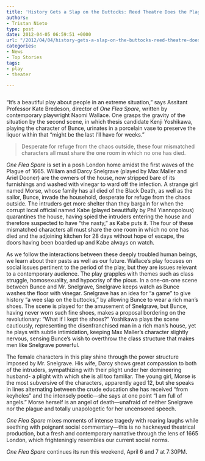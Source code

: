 ```yaml
---
title: 'History Gets a Slap on the Buttocks: Reed Theatre Does the Plague'
authors:
- Tristan Nieto
type: post
date: 2012-04-05 06:59:51 +0000
url: "/2012/04/04/history-gets-a-slap-on-the-buttocks-reed-theatre-does-the-plague/"
categories:
- News
- Top Stories
tags:
- play
- theater

---
```

<a href="http://www.reedquest.org/2012/04/history-gets-a-slap-on-the-buttocks-reed-theatre-does-the-plague/onefleaweb/" rel="attachment wp-att-1471"><img class="size-full wp-image-1471 alignnone" title="One Flea Spare" src="https://i2.wp.com/www.reedquest.org/wp-content/uploads/2012/04/onefleaweb.jpg?resize=770%2C430" alt="" data-recalc-dims="1" /></a>

“It’s a beautiful play about people in an extreme situation,” says Assitant Professor Kate Bredeson, director of _One Flea Spare_, written by contemporary playwright Naomi Wallace. One grasps the gravity of the situation by the second scene, in which thesis candidate Kenji Yoshikawa, playing the character of Bunce, urinates in a porcelain vase to preserve the liquor within that “might be the last I’ll have for weeks.”

> Desperate for refuge from the chaos outside, these four mismatched characters all must share the one room in which no one has died.

_One Flea Spare_ is set in a posh London home amidst the first waves of the Plague of 1665. William and Darcy Snelgrave (played by Max Maller and Ariel Dooner) are the owners of the house, now stripped bare of its furnishings and washed with vinegar to ward off the infection. A strange girl named Morse, whose family has all died of the Black Death, as well as the sailor, Bunce, invade the household, desperate for refuge from the chaos outside. The intruders get more shelter than they bargain for when the corrupt local official named Kabe (played beautifully by Phil Yiannopolous) quarantines the house, having spied the intruders entering the house and therefore suspected to have “the nasty,” as Kabe puts it. The four of these mismatched characters all must share the one room in which no one has died and the adjoining kitchen for 28 days without hope of escape, the doors having been boarded up and Kabe always on watch.

As we follow the interactions between these deeply troubled human beings, we learn about their pasts as well as our future. Wallace’s play focuses on social issues pertinent to the period of the play, but they are issues relevant to a contemporary audience. The play grapples with themes such as class struggle, homosexuality, and hypocrisy of the pious. In a one-on-one scene between Bunce and Mr. Snelgrave, Snelgrave keeps watch as Bunce washes the floor with vinegar. Snelgrave has an idea for “a game” to give history “a wee slap on the buttocks,” by allowing Bunce to wear a rich man’s shoes. The scene is played for the amusement of Snelgrave, but Bunce, having never worn such fine shoes, makes a proposal bordering on the revolutionary: “What if I kept the shoes?” Yoshikawa plays the scene cautiously, representing the disenfranchised man in a rich man’s house, yet he plays with subtle intimidation, keeping Max Maller’s character slightly nervous, sensing Bunce’s wish to overthrow the class structure that makes men like Snelgrave powerful.

The female characters in this play shine through the power structure imposed by Mr. Snelgrave. His wife, Darcy shows great compassion to both of the intruders, sympathizing with their plight under her domineering husband- a plight with which she is all too familiar. The young girl, Morse is the most subversive of the characters, apparently aged 12, but she speaks in lines alternating between the crude education she has received “from keyholes” and the intensely poetic—she says at one point “I am full of angels.” Morse herself is an angel of death—unafraid of neither Snelgrave nor the plague and totally unapologetic for her uncensored speech.

_One Flea Spare_ mixes moments of intense tragedy with roaring laughs while seething with poignant social commentary—this is no hackneyed theatrical production, but a fresh and contemporary narrative through the lens of 1665 London, which frighteningly resembles our current social norms.

_One Flea Spare_ continues its run this weekend, April 6 and 7 at 7:30PM.